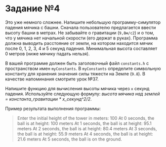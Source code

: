 # Задание №4

Это уже немного сложнее. Напишите небольшую программу-симулятор падения мячика с башни. Сначала пользователю предлагается ввести высоту башни в метрах. Не забывайте о гравитации (`9,8м/с2`) и о том, что у мячика нет начальной скорости (его держат в руках). Программа должна выводить расстояние от земли, на котором находится мячик после 0, 1, 2, 3, 4 и 5 секунд падения. Минимальная высота составляет 0 метров (ниже мячику падать нельзя).

В вашей программе должен быть заголовочный файл `constants.h` с пространством имен `myConstants`. В `myConstants` определите символьную константу для хранения значения силы тяжести на Земле (`9.8`). В качестве напоминания смотрите урок №37.

Напишите функцию для вычисления высоты мячика через `х` секунд падения. Используйте следующую формулу: *высота мячика над землей = константа_гравитации \* x_секунд^2/2*.

Пример результата выполнения программы:

> Enter the initial height of the tower in meters: 100
> At 0 seconds, the ball is at height: 100 meters
> At 1 seconds, the ball is at height: 95.1 meters
> At 2 seconds, the ball is at height: 80.4 meters
> At 3 seconds, the ball is at height: 55.9 meters
> At 4 seconds, the ball is at height: 21.6 meters
> At 5 seconds, the ball is on the ground.
